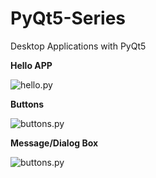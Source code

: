# PyQt5-Series
Desktop Applications  with PyQt5

**Hello APP**

![hello.py](https://imgur.com/Rw0E9l5)

**Buttons**

![buttons.py](https://imgur.com/WPRpUZv)


**Message/Dialog Box**

![buttons.py](https://imgur.com/zQ3uSlq)